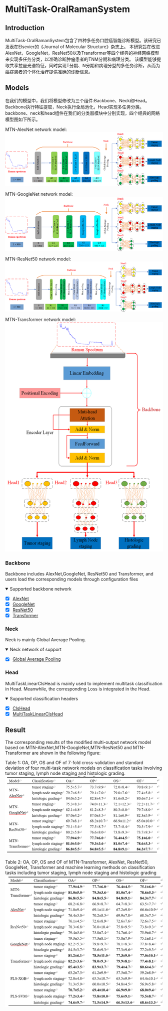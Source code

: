 # MultiTask-OralRamanSystem
## Introduction

MultiTask-OralRamanSystem包含了四种多任务口腔癌智能诊断模型。该研究已发表在Elsevier的《Journal of Molecular Structure》杂志上。
本研究旨在改进AlexNet，GoogleNet，ResNet50以及Transformer等四个经典的神经网络模型来实现多任务分类，以准确诊断肿瘤患者的TNM分期和病理分类。
该模型能够提取共享拉曼光谱特征，同时实现T分期、N分期和病理分型的多任务诊断，从而为癌症患者的个体化治疗提供准确的诊断信息。

## Models
在我们的模型中，我们将模型修改为三个组件:Backbone、Neck和Head。Backbone执行特征提取，Neck执行全局池化，Head实现多任务分类。
backbone、neck和head组件在我们的分类器模块中分别实现，四个经典的网络模型图如下所示。

MTN-AlexNet network model:
![img.png](imgs/model/alexnet.png)

MTN-GoogleNet network model:
![img.png](imgs/model/googlenet.png)

MTN-ResNet50 network model:
![img.png](imgs/model/resnet50.png)

MTN-Transformer network model:
![img.png](imgs/model/transformer.png)

### Backbone
Backbone includes AlexNet,GoogleNet, ResNet50 and Transformer, and users load the corresponding models through configuration files

<details open>
<summary>Supported backbone network</summary>

- [x] [AlexNet](https://github.com/ISCLab-Bistu/MultiTask-OralRamanSystem/tree/main/models/backbones/alexnet.py)
- [x] [GoogleNet](https://github.com/ISCLab-Bistu/MultiTask-OralRamanSystem/tree/main/models/backbones/googlenet.py)
- [x] [ResNet50](https://github.com/ISCLab-Bistu/MultiTask-OralRamanSystem/tree/main/models/backbones/resnet50.py)
- [x] [Transformer](https://github.com/ISCLab-Bistu/MultiTask-OralRamanSystem/tree/main/models/backbones/transformer.py)

</details>

### Neck
Neck is mainly Global Average Pooling.

<details open>
<summary>Neck network of support</summary>

- [x] [Global Average Pooling](https://github.com/LLY-Bistu/MultiRamanSystem/tree/main/models/necks/gap.py)

</details>

### Head
MultiTaskLinearClsHead is mainly used to implement multitask classification in Head. Meanwhile, the corresponding Loss is integrated in the Head.

<details open>
<summary>Supported classification headers</summary>

- [x] [ClsHead](https://github.com/LLY-Bistu/MultiRamanSystem/tree/main/models/heads/cls_head.py)
- [x] [MultiTaskLinearClsHead](https://github.com/LLY-Bistu/MultiRamanSystem/tree/main/models/heads/multi_task_linear_head.py)

</details>

## Result
The corresponding results of the modified multi-output network model based on MTN-AlexNet,MTN-GoogleNet,MTN-ResNet50 and MTN-Transformer are shown in the following figure:

Table 1: OA, OP, OS and OF of 7-fold cross-validation and standard deviation of four multi-task network models on classification tasks involving tumor staging, lymph node staging and histologic grading.
![img.png](imgs/table1.png)

Table 2: OA, OP, OS and OF of MTN-Transformer, AlexNet, ResNet50, GoogleNet, Transformer and machine learning methods on classification tasks including tumor staging, lymph node staging and histologic grading
![img.png](imgs/table2.png)
